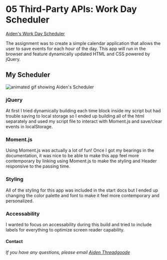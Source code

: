 # 05 Third-Party APIs: Work Day Scheduler

[Aiden's Work Day Scheduler](https://a-thread.github.io/Daily-Scheduler/)

The assignment was to create a simple calendar application that allows the user to save events for each hour of the day. This app will run in the browser and feature dynamically updated HTML and CSS powered by jQuery.

## My Scheduler
![animated gif showing Aiden's Scheduler](/assets/images/demo.gif)

### jQuery
At first I tried dynamically building each time block inside my script but had trouble saving to local storage so I ended up building all of the html separately and used my script file to interact with Moment.js and save/clear events in localStorage.

### Moment.js
Using Moment.js was actually a lot of fun! Once I got my bearings in the documentation, it was nice to be able to make this app feel more contemporary by linking using Moment.js to make the styling and Header responsive to the passing time.

### Styling
All of the styling for this app was included in the start docs but I ended up changing the color palette and font to make it feel more contemporary and personalized.

### Accessability
I wanted to focus on accessability during this build and tried to include labels for everything to optimize screen reader capability.

#### Contact
*If you have any questions, please email [Aiden Threadgoode](mailto:aiden.threadgoode@gmail.com)*